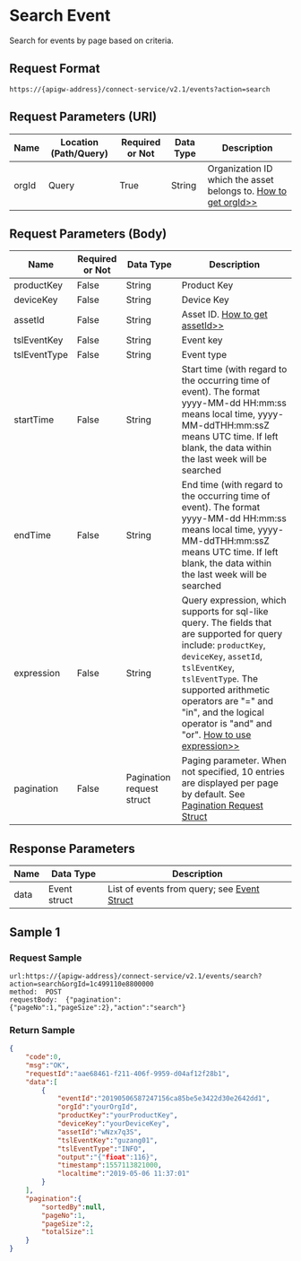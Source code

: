 # Search Event



Search for events by page based on criteria.

## Request Format

```
https://{apigw-address}/connect-service/v2.1/events?action=search
```

## Request Parameters (URI)

| Name | Location (Path/Query) | Required or Not | Data Type | Description |
|---------------|------------------|----------|-----------|--------------|
| orgId         | Query            | True     | String    | Organization ID which the asset belongs to. [How to get orgId>>](/docs/api/en/latest/api_faqs#how-to-get-organization-id-orgid-orgid)                |


## Request Parameters (Body)

| Name | Required or Not | Data Type | Description |
|------------------|---------------|----------|---|
| productKey  | False         | String| Product Key|
| deviceKey   | False         | String| Device Key|
| assetId  | False  | String | Asset ID. [How to get assetId>>](/docs/api/en/latest/api_faqs.html#how-to-get-asset-id-assetid-assetid)|
| tslEventKey | False         | String| Event key|
| tslEventType | False         | String| Event type|
| startTime   | False         | String | Start time (with regard to the occurring time of event). The format yyyy-MM-dd HH:mm:ss means local time, yyyy-MM-ddTHH:mm:ssZ means UTC time. If left blank, the data within the last week will be searched|
| endTime  | False         | String    | End time (with regard to the occurring time of event). The format yyyy-MM-dd HH:mm:ss means local time, yyyy-MM-ddTHH:mm:ssZ means UTC time. If left blank, the data within the last week will be searched|
| expression         | False    | String   | Query expression, which supports for sql-like query. The fields that are supported for query include: `productKey`, `deviceKey`, `assetId`, `tslEventKey`, `tslEventType`. The supported arithmetic operators are "=" and "in", and the logical operator is "and" and "or". [How to use expression>>](/docs/api/en/latest/api_faqs.html#how-to-use-expression)|
| pagination  | False  |Pagination request struct | Paging parameter. When not specified, 10 entries are displayed per page by default. See [Pagination Request Struct](/docs/api/en/latest/overview.html#pagination-request-struct)  |



## Response Parameters

| Name | Data Type | Description |
|-------------|-------------------|-----------------------------|
| data |  Event struct      |List of events from query; see [Event Struct](/docs/api/en/latest/connect/get_event.html#event-struct-event) |


## Sample 1

### Request Sample

```
url:https://{apigw-address}/connect-service/v2.1/events/search?action=search&orgId=1c499110e8800000
method:  POST
requestBody:  {"pagination":{"pageNo":1,"pageSize":2},"action":"search"}
```

### Return Sample

```json
{
    "code":0,
    "msg":"OK",
    "requestId":"aae68461-f211-406f-9959-d04af12f28b1",
    "data":[
        {
            "eventId":"20190506587247156ca85be5e3422d30e2642dd1",
            "orgId":"yourOrgId",
            "productKey":"yourProductKey",
            "deviceKey":"yourDeviceKey",
            "assetId":"wNzx7q3S",
            "tslEventKey":"guzang01",
            "tslEventType":"INFO",
            "output":"{"fioat":116}",
            "timestamp":1557113821000,
            "localtime":"2019-05-06 11:37:01"
        }
    ],
    "pagination":{
        "sortedBy":null,
        "pageNo":1,
        "pageSize":2,
        "totalSize":1
    }
}
```

